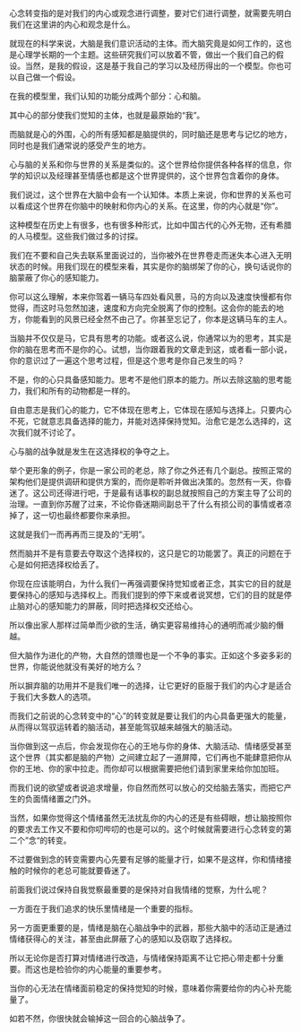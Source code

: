 心念转变指的是对我们的内心或观念进行调整，要对它们进行调整，就需要先明白我们在这里讲的内心和观念是什么。

就现在的科学来说，大脑是我们意识活动的主体。而大脑究竟是如何工作的，这也是心理学长期的一个主题。这些研究我们可以放着不管，做出一个我们自己的假设。当然，是我的假设，这是基于我自己的学习以及经历得出的一个模型。你也可以自己做一个假设。

在我的模型里，我们认知的功能分成两个部分：心和脑。

其中心的部分使我们觉知的主体，也就是最原始的“我”。

而脑就是心的外围，心的所有感知都是脑提供的，同时脑还是思考与记忆的地方，同时也是我们通常说的感受产生的地方。

心与脑的关系和你与世界的关系是类似的。这个世界给你提供各种各样的信息，你学的知识以及经理甚至情感也都是这个世界提供的，这个世界包含着你的身体。

我们说过，这个世界在大脑中会有一个认知体。本质上来说，你和世界的关系也可以看成这个世界在你脑中的映射和你内心的关系。在这里，你的内心就是“你”。

这种模型在历史上有很多，也有很多种形式，比如中国古代的心外无物，还有希腊的人马模型。这些我们做过多的讨探。

我们在不要和自己失去联系里面说过的，当你被外在世界卷走而迷失本心进入无明状态的时候。用我们现在的模型来看，其实是你的脑绑架了你的心，换句话说你的脑蒙蔽了你心的感知能力。

你可以这么理解，本来你驾着一辆马车四处看风景，马的方向以及速度快慢都有你觉得，而这时马忽然加速，速度和方向完全脱离了你的控制。这会你的能去的地方，你能看到的风景已经全然不由己了。你甚至忘记了，你本是这辆马车的主人。

当脑并不仅仅是马，它具有思考的功能。或者这么说，你通常以为的思考，其实是你的脑在思考而不是你的心。试想，当你跟着我的文章走到这，或者看一部小说，你的意识过了一遍这个思考过程，但是这个思考是你自己发生的吗？

不是，你的心只具备感知能力。思考不是他们原本的能力。所以去除这脑的思考能力，我们和所有的动物都是一样的。

自由意志是我们心的能力，它不体现在思考上，它体现在感知与选择上。只要内心不死，它就意志具备选择的能力，并能对选择保持觉知。治愈它是怎么选择的，这次我们就不讨论了。

心与脑的战争就是发生在这选择权的争夺之上。

举个更形象的例子，你是一家公司的老总，除了你之外还有几个副总。按照正常的架构他们是提供调研和提供方案的，而你是聆听并做出决策的。忽然有一天，你昏迷了。这公司还得进行吧，于是最有话事权的副总就按照自己的方案主导了公司的治理。一直到你苏醒了过来，不论你昏迷期间副总干了什么有损公司的事情或者凉掉了，这一切也最终都要你来承担。

这就是我们一而再再而三提及的“无明”。

然而脑并不是有意要去夺取这个选择权的，这只是它的功能罢了。真正的问题在于心是如何把选择权给丢了。

你现在应该能明白，为什么我们一再强调要保持觉知或者正念，其实它的目的就是要保持心的感知与选择权上。而我们提到的停下来或者说冥想，它们的目的就是停止脑对心的感知能力的屏蔽，同时把选择权交还给心。

所以像出家人那样过简单而少欲的生活，确实更容易维持心的通明而减少脑的僭越。

但大脑作为进化的产物，大自然的馈赠也是一个不争的事实。正如这个多姿多彩的世界，你能说他就没有美好的地方么？

所以摒弃脑的功用并不是我们唯一的选择，让它更好的臣服于我们的内心才是适合于我们大多数人的选项。

而我们之前说的心念转变中的“心”的转变就是要让我们的内心具备更强大的能量，从而得以驾驭运转着的脑活动，甚至能驾驭越来越强大的脑活动。

当你做到这一点后，你会发现你在心的王地与你的身体、大脑活动、情绪感受甚至这个世界（其实都是脑的产物）之间建立起了一道屏障，它们再也不能肆意把你从你的王地、你的家中拉走。而你却可以根据需要把他们请到家里来给你加加班。

而我们说的欲望或者说追求增量，你自然而然可以放心的交给脑去落实，而把它产生的负面情绪置之门外。

当然，如果你觉得这个情绪虽然无法扰乱你的内心的还是有些碍眼，想让脑按照你的要求去工作又不要和你叨哔叨的也是可以的。这个时候就需要进行心念转变的第二个”念“的转变。

不过要做到念的转变需要内心先要有足够的能量才行，如果不是这样，你和情绪接触的时候你的老总可能就要昏迷了。

前面我们说过保持自我觉察最重要的是保持对自我情绪的觉察，为什么呢？

一方面在于我们追求的快乐里情绪是一个重要的指标。

另一方面更重要的是，情绪是脑在心脑战争中的武器，那些大脑中的活动正是通过情绪获得心的关注，甚至由此屏蔽了心的感知以及窃取了选择权。

所以无论你是否打算对情绪进行改造，与情绪保持距离不让它把心带走都十分重要。而这也是检验你的内心能量的重要参考。

当你的心无法在情绪面前稳定的保持觉知的时候，意味着你需要给你的内心补充能量了。

如若不然，你很快就会输掉这一回合的心脑战争了。